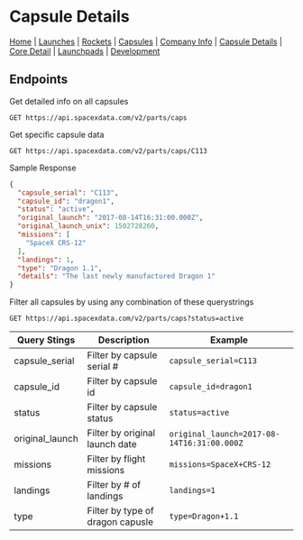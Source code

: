 # Capsule Details

[Home](https://github.com/r-spacex/SpaceX-API/blob/master/docs/home.md) | [Launches](https://github.com/r-spacex/SpaceX-API/blob/master/docs/launches.md) | [Rockets](https://github.com/r-spacex/SpaceX-API/blob/master/docs/rocket.md) | [Capsules](https://github.com/r-spacex/SpaceX-API/blob/master/docs/capsule.md) | [Company Info](https://github.com/r-spacex/SpaceX-API/blob/master/docs/company_info.md) | [Capsule Details](https://github.com/r-spacex/SpaceX-API/blob/master/docs/capsule_detail.md) | [Core Detail](https://github.com/r-spacex/SpaceX-API/blob/master/docs/core_detail.md) | [Launchpads](https://github.com/r-spacex/SpaceX-API/blob/master/docs/launchpad.md) | [Development](https://github.com/r-spacex/SpaceX-API/blob/master/docs/development.md)

## Endpoints
Get detailed info on all capsules
```http
GET https://api.spacexdata.com/v2/parts/caps
```

Get specific capsule data
```http
GET https://api.spacexdata.com/v2/parts/caps/C113 
```

Sample Response
```json
{
  "capsule_serial": "C113",
  "capsule_id": "dragon1",
  "status": "active",
  "original_launch": "2017-08-14T16:31:00.000Z",
  "original_launch_unix": 1502728260,
  "missions": [
    "SpaceX CRS-12"
  ],
  "landings": 1,
  "type": "Dragon 1.1",
  "details": "The last newly manufactured Dragon 1"
}

```
Filter all capsules by using any combination of these querystrings
```http
GET https://api.spacexdata.com/v2/parts/caps?status=active
```

| Query Stings  | Description | Example |
| ------------- | ------------- | ------------- |
| capsule_serial  | Filter by capsule serial # | `capsule_serial=C113` |
| capsule_id  | Filter by capsule id | `capsule_id=dragon1` |
| status  | Filter by capsule status  | `status=active` |
| original_launch  | Filter by original launch date  | `original_launch=2017-08-14T16:31:00.000Z` |
| missions  | Filter by flight missions  | `missions=SpaceX+CRS-12` |
| landings  | Filter by # of landings  | `landings=1` |
| type  | Filter by type of dragon capusle  | `type=Dragon+1.1` |